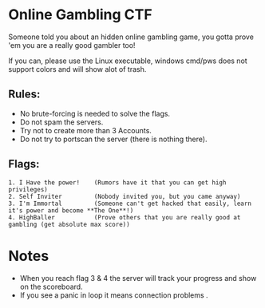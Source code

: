 # Online Gambling CTF
Someone told you about an hidden online gambling game, you gotta prove 'em you are a really good gambler too!

If you can, please use the Linux executable, windows cmd/pws does not support colors and will show alot of trash.

## Rules:
* No brute-forcing is needed to solve the flags.
* Do not spam the servers.
* Try not to create more than 3 Accounts.
* Do not try to portscan the server (there is nothing there).

## Flags:
```
1. I Have the power!    (Rumors have it that you can get high privileges)
2. Self Inviter         (Nobody invited you, but you came anyway)
3. I'm Immortal         (Someone can't get hacked that easily, learn it's power and become **The One**!)
4. HighBaller           (Prove others that you are really good at gambling (get absolute max score))
```
# Notes
* When you reach flag 3 & 4 the server will track your progress and show on the scoreboard.
* If you see a panic in loop it means connection problems <!-- there is no heartbeat -->.
<!--
hidden tips:
1. can be solved w/ [Proxy](https://www.geeksforgeeks.org/creating-a-proxy-webserver-in-python-set-1/) [video](https://www.youtube.com/watch?v=iApNzWZG-10)
2. can be solver w/ [RE](https://en.wikipedia.org/wiki/Reverse_engineering) and [PA](https://en.wikipedia.org/wiki/Packet_analyzer) 
3. can be partially solved with [CE](https://en.wikipedia.org/wiki/Cheat_Engine)
-->
